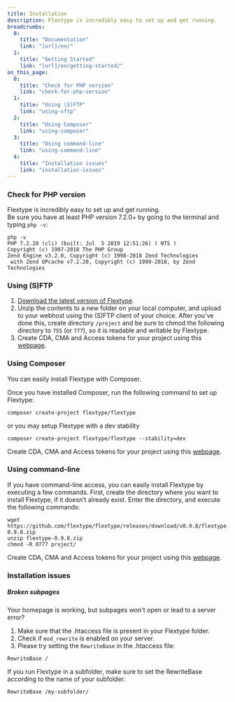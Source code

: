 ```yaml
---
title: Installation
description: Flextype is incredibly easy to set up and get running.
breadcrumbs:
  0:
    title: "Documentation"
    link: "[url]/en/"
  1:
    title: "Getting Started"
    link: "[url]/en/getting-started/"
on_this_page:
  0:
    title: "Check for PHP version"
    link: "check-for-php-version"
  1:
    title: "Using (S)FTP"
    link: "using-sftp"
  2:
    title: "Using Composer"
    link: "using-composer"
  3:
    title: "Using command-line"
    link: "using-command-line"
  4:
    title: "Installation issues"
    link: "installation-issues"
---
```


### <a name="check-for-php-version"></a> Check for PHP version

Flextype is incredibly easy to set up and get running.  
Be sure you have at least PHP version 7.2.0+ by going to the terminal and typing `php -v`:

```plaintext
php -v
PHP 7.2.20 (cli) (built: Jul  5 2019 12:51:26) ( NTS )
Copyright (c) 1997-2018 The PHP Group
Zend Engine v3.2.0, Copyright (c) 1998-2018 Zend Technologies
 with Zend OPcache v7.2.20, Copyright (c) 1999-2018, by Zend Technologies
```

### <a name="using-sftp"></a> Using (S)FTP

1. [Download the latest version of Flextype](https://flextype.org/en/downloads).
2. Unzip the contents to a new folder on your local computer, and upload to your webhost using the (S)FTP client of your choice. After you’ve done this, create directory <code>/project</code> and be sure to chmod the following directory to <code>755</code> (or <code>777</code>), so it is readable and writable by Flextype.<br>
3. Create CDA, CMA and Access tokens for your project using this [webpage](https://flextype.org/en/api-token-generator).

### <a name="using-composer"></a> Using Composer

You can easily install Flextype with Composer.

Once you have installed Composer, run the following command to set up Flextype:

```plaintext
composer create-project flextype/flextype
```

or you may setup Flextype with a dev stability

```plaintext
composer create-project flextype/flextype --stability=dev
```

Create CDA, CMA and Access tokens for your project using this <a href="https://flextype.org/en/api-token-generator">webpage</a>.

### <a name="using-command-line"></a> Using command-line

If you have command-line access, you can easily install Flextype by executing a few commands. First, create the directory where you want to install Flextype, if it doesn’t already exist. Enter the directory, and execute the following commands:

```plaintext
wget https://github.com/flextype/flextype/releases/download/v0.9.8/flextype-0.9.8.zip
unzip flextype-0.9.8.zip
chmod -R 0777 project/
```

Create CDA, CMA and Access tokens for your project using this <a href="https://flextype.org/en/api-token-generator">webpage</a>.

### <a name="installation-issues"></a> Installation issues

##### Broken subpages

Your homepage is working, but subpages won't open or lead to a server error?

1. Make sure that the .htaccess file is present in your Flextype folder.
2. Check if `mod_rewrite` is enabled on your server.
3. Please try setting the `RewriteBase` in the .htaccess file:

```
RewriteBase /
```

If you run Flextype in a subfolder, make sure to set the RewriteBase according to the name of your subfolder:

```
RewriteBase /my-subfolder/
```

